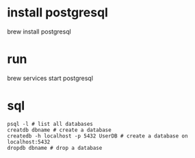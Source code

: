 # install postgresql
brew install postgresql

# run
brew services start postgresql

# sql
```
psql -l # list all databases
creatdb dbname # create a database
createdb -h localhost -p 5432 UserDB # create a database on localhost:5432
dropdb dbname # drop a database
```

